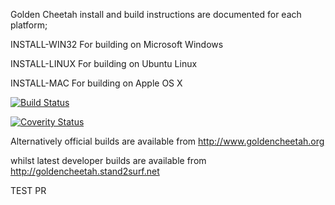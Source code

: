 Golden Cheetah install and build instructions are documented
for each platform;

INSTALL-WIN32   For building on Microsoft Windows

INSTALL-LINUX   For building on Ubuntu Linux

INSTALL-MAC     For building on Apple OS X


[![Build Status](https://travis-ci.org/GoldenCheetah/GoldenCheetah.svg?branch=master)](https://travis-ci.org/GoldenCheetah/GoldenCheetah)

[![Coverity Status](https://scan.coverity.com/projects/7503/badge.svg)](https://scan.coverity.com/projects/goldencheetah-goldencheetah)

Alternatively official builds are available from http://www.goldencheetah.org

whilst latest developer builds are available from http://goldencheetah.stand2surf.net

TEST PR

